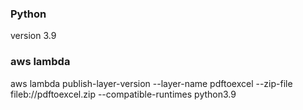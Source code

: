 ### Python

version 3.9

### aws lambda

aws lambda publish-layer-version --layer-name pdftoexcel --zip-file fileb://pdftoexcel.zip --compatible-runtimes python3.9
